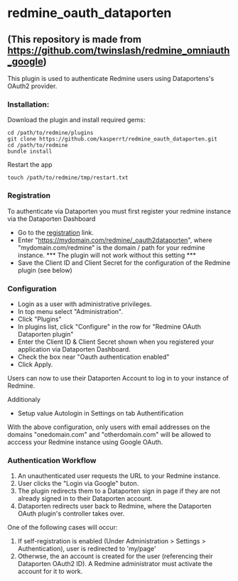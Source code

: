 # redmine_oauth_dataporten

## (This repository is made from https://github.com/twinslash/redmine_omniauth_google)

This plugin is used to authenticate Redmine users using Dataportens's OAuth2 provider.

### Installation:

Download the plugin and install required gems:

```console
cd /path/to/redmine/plugins
git clone https://github.com/kasperrt/redmine_oauth_dataporten.git
cd /path/to/redmine
bundle install
```

Restart the app
```console
touch /path/to/redmine/tmp/restart.txt
```

### Registration

To authenticate via Dataporten you must first register your redmine instance via the Dataporten Dashboard

* Go to the [registration](https://dashboard.dataporten.no) link.
* Enter "https://mydomain.com/redmine/_oauth2dataporten", where "mydomain.com/redmine" is the domain / path for your redmine instance. *** The plugin will not work without this setting ***
* Save the Client ID and Client Secret for the configuration of the Redmine plugin (see below)

### Configuration

* Login as a user with administrative privileges.
* In top menu select "Administration".
* Click "Plugins"
* In plugins list, click "Configure" in the row for "Redmine OAuth Dataporten plugin"
* Enter the Сlient ID & Client Secret shown when you registered your application via Dataporten Dashboard.
* Check the box near "Oauth authentication enabled"
* Click Apply.

Users can now to use their Dataporten Account to log in to your instance of Redmine.

Additionaly
* Setup value Autologin in Settings on tab Authentification


With the above configuration, only users with email addresses on the domains "onedomain.com" and "otherdomain.com" will be allowed to acccess your Redmine instance using Google OAuth.

### Authentication Workflow

1. An unauthenticated user requests the URL to your Redmine instance.
2. User clicks the "Login via Google" buton.
3. The plugin redirects them to a Dataporten sign in page if they are not already signed in to their Dataporten account.
4. Dataporten redirects user back to Redmine, where the Dataporten OAuth plugin's controller takes over.

One of the following cases will occur:
1. If self-registration is enabled (Under Administration > Settings > Authentication), user is redirected to 'my/page'
2. Otherwse, the an account is created for the user (referencing their Dataporten OAuth2 ID). A Redmine administrator must activate the account for it to work.
